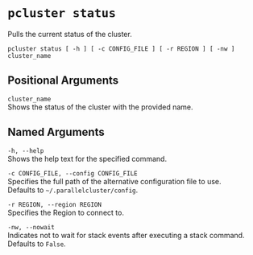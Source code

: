 # `pcluster status`<a name="pcluster.status"></a>

Pulls the current status of the cluster\.

```
pcluster status [ -h ] [ -c CONFIG_FILE ] [ -r REGION ] [ -nw ] cluster_name
```

## Positional Arguments<a name="pcluster.status.posarg"></a>

`cluster_name`  
Shows the status of the cluster with the provided name\.

## Named Arguments<a name="pcluster.status.namedarg"></a>

`-h, --help`  
Shows the help text for the specified command\.

`-c CONFIG_FILE, --config CONFIG_FILE`  
Specifies the full path of the alternative configuration file to use\.  
Defaults to `~/.parallelcluster/config`\.

`-r REGION, --region REGION`  
Specifies the Region to connect to\.

`-nw, --nowait`  
Indicates not to wait for stack events after executing a stack command\.  
Defaults to `False`\.